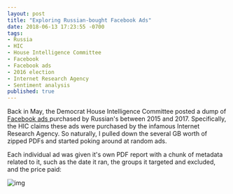```yaml
---
layout: post
title: "Exploring Russian-bought Facebook Ads"
date: 2018-06-13 17:23:55 -0700
tags: 
- Russia
- HIC
- House Intelligence Committee
- Facebook
- Facebook ads
- 2016 election
- Internet Research Agency
- Sentiment analysis
published: true 
---
```


Back in May, the Democrat House Intelligence Committee posted a dump of [Facebook ads ](https://democrats-intelligence.house.gov/facebook-ads/social-media-advertisements.htm) purchased by Russian's between 2015 and 2017. Specifically, the HIC claims these ads were purchased by the infamous Internet Research Agency. So naturally, I pulled down the several GB worth of zipped PDFs and started poking around at random ads. 

Each individual ad was given it's own PDF report with a chunk of metadata related to it, such as the date it ran, the groups it targeted and excluded, and the price paid:

![img](./foo.jpg)
